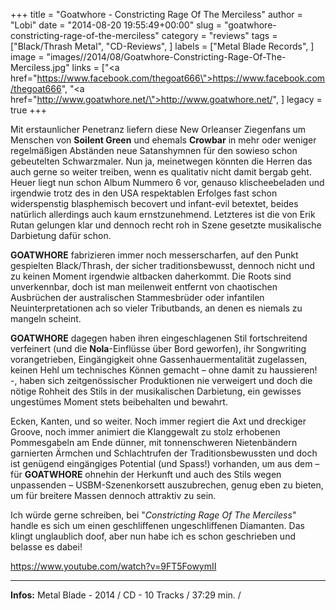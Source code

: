 +++
title = "Goatwhore - Constricting Rage Of The Merciless"
author = "Lobi"
date = "2014-08-20 19:55:49+00:00"
slug = "goatwhore-constricting-rage-of-the-merciless"
category = "reviews"
tags = ["Black/Thrash Metal", "CD-Reviews", ]
labels = ["Metal Blade Records", ]
image = "images//2014/08/Goatwhore-Constricting-Rage-Of-The-Merciless.jpg"
links = ["<a href=\"https://www.facebook.com/thegoat666\">https://www.facebook.com/thegoat666</a>", "<a href=\"http://www.goatwhore.net/\">http://www.goatwhore.net/</a>", ]
legacy = true
+++

Mit erstaunlicher Penetranz liefern diese New Orleanser Ziegenfans um Menschen von **Soilent Green** und ehemals **Crowbar** in mehr oder weniger regelmäßigen Abständen neue Satanshymnen für den sowieso schon gebeutelten Schwarzmaler. Nun ja, meinetwegen könnten die Herren das auch gerne so weiter treiben, wenn es qualitativ nicht damit bergab geht.
Heuer liegt nun schon Album Nummero 6 vor, genauso klischeebeladen und irgendwie trotz des in den USA respektablen Erfolges fast schon widerspenstig blasphemisch becovert und infant-evil betextet, beides natürlich allerdings auch kaum ernstzunehmend. Letzteres ist die von Erik Rutan gelungen klar und dennoch recht roh in Szene gesetzte musikalische Darbietung dafür schon.

**GOATWHORE** fabrizieren immer noch messerscharfen, auf den Punkt gespielten Black/Thrash, der sicher traditionsbewusst, dennoch nicht und zu keinen Moment irgendwie altbacken daherkommt. Die Roots sind unverkennbar, doch ist man meilenweit entfernt von chaotischen Ausbrüchen der australischen Stammesbrüder oder infantilen Neuinterpretationen ach so vieler Tributbands, an denen es niemals zu mangeln scheint.

**GOATWHORE** dagegen haben ihren eingeschlagenen Stil fortschreitend verfeinert (und die **Nola**-Einflüsse über Bord geworfen), ihr Songwriting vorangetrieben, Eingängigkeit ohne Gassenhauermentalität zugelassen, keinen Hehl um technisches Können gemacht – ohne damit zu haussieren! -, haben sich zeitgenössischer Produktionen nie verweigert und doch die nötige Rohheit des Stils in der musikalischen Darbietung, ein gewisses ungestümes Moment stets beibehalten und bewahrt.

Ecken, Kanten, und so weiter. Noch immer regiert die Axt und dreckiger Groove, noch immer animiert die Klanggewalt zu stolz erhobenen Pommesgabeln am Ende dünner, mit tonnenschweren Nietenbändern garnierten Ärmchen und Schlachtrufen der Traditionsbewussten und doch ist genügend eingängiges Potential (und Spass!) vorhanden, um aus dem – für **GOATWHORE** ohnehin der Herkunft und auch des Stils wegen unpassenden – USBM-Szenenkorsett auszubrechen, genug eben zu bieten, um für breitere Massen dennoch attraktiv zu sein.

Ich würde gerne schreiben, bei "_Constricting Rage Of The Merciless_" handle es sich um einen geschliffenen ungeschliffenen Diamanten. Das klingt unglaublich doof, aber nun habe ich es schon geschrieben und belasse es dabei!

https://www.youtube.com/watch?v=9FT5FowymII



---
**Infos:**
Metal Blade - 2014 / 
CD - 10 Tracks / 37:29 min. / 
